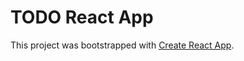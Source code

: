 # TODO React App

This project was bootstrapped with [Create React App](https://github.com/facebookincubator/create-react-app).
